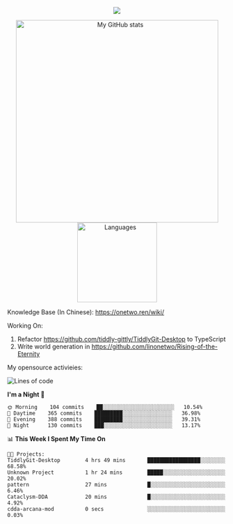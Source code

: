 <a href="https://github.com/linonetwo">
    <p align="center">
        <img src="https://github-profile-trophy.vercel.app/?username=linonetwo&column=7&theme=onedark"/>
    </p>
</a>
<a align="center" href="https://github.com/linonetwo">
  <p align="center">
    <img src="https://github-readme-stats.vercel.app/api?username=linonetwo&show_icons=true&count_private=true" alt="My GitHub stats" width="465"/>
    <img src="https://github-readme-stats.vercel.app/api/top-langs/?username=linonetwo&layout=compact&langs_count=10" alt="Languages" height="183">
  </p>
</a>

Knowledge Base (In Chinese): https://onetwo.ren/wiki/

Working On: 

1. Refactor https://github.com/tiddly-gittly/TiddlyGit-Desktop to TypeScript
1. Write world generation in https://github.com/linonetwo/Rising-of-the-Eternity

My opensource activieies:

<!--START_SECTION:waka-->
![Lines of code](https://img.shields.io/badge/From%20Hello%20World%20I%27ve%20Written-2.5%20million%20lines%20of%20code-blue)

**I'm a Night 🦉** 

```text
🌞 Morning    104 commits    ██░░░░░░░░░░░░░░░░░░░░░░░   10.54% 
🌆 Daytime    365 commits    █████████░░░░░░░░░░░░░░░░   36.98% 
🌃 Evening    388 commits    █████████░░░░░░░░░░░░░░░░   39.31% 
🌙 Night      130 commits    ███░░░░░░░░░░░░░░░░░░░░░░   13.17%

```


📊 **This Week I Spent My Time On** 

```text
🐱‍💻 Projects: 
TiddlyGit-Desktop        4 hrs 49 mins       █████████████████░░░░░░░░   68.58% 
Unknown Project          1 hr 24 mins        █████░░░░░░░░░░░░░░░░░░░░   20.02% 
pattern                  27 mins             █░░░░░░░░░░░░░░░░░░░░░░░░   6.46% 
Cataclysm-DDA            20 mins             █░░░░░░░░░░░░░░░░░░░░░░░░   4.92% 
cdda-arcana-mod          0 secs              ░░░░░░░░░░░░░░░░░░░░░░░░░   0.03%

```


<!--END_SECTION:waka-->
